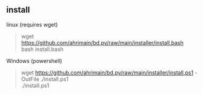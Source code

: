 ## install

linux (requires wget)

> wget https://github.com/ahrimain/bd.py/raw/main/installer/install.bash \
> bash install.bash

Windows (powershell)

> wget https://github.com/ahrimain/bd.py/raw/main/installer/install.ps1 -OutFile ./install.ps1 \
> ./install.ps1
